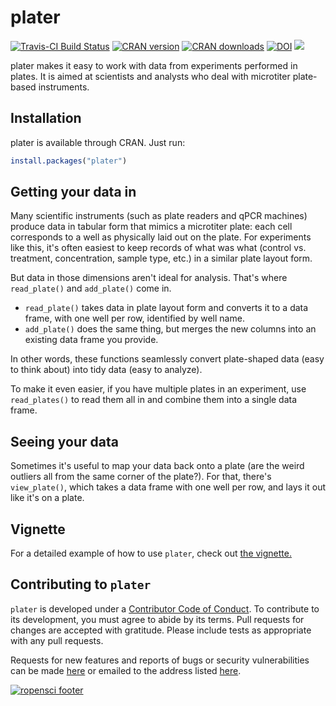 <!-- README.md is generated from README.Rmd. Please edit that file -->
plater
======

[![Travis-CI Build Status](https://travis-ci.org/ropensci/plater.svg?branch=master)](https://travis-ci.org/ropensci/plater) [![CRAN version](http://www.r-pkg.org/badges/version/plater)](https://cran.r-project.org/package=plater) [![CRAN downloads](http://cranlogs.r-pkg.org/badges/grand-total/plater)](http://cran.rstudio.com/web/packages/plater/index.html) [![DOI](https://zenodo.org/badge/32951641.svg)](https://zenodo.org/badge/latestdoi/32951641) [![](https://badges.ropensci.org/60_status.svg)](https://github.com/ropensci/onboarding/issues/60)

plater makes it easy to work with data from experiments performed in plates. It is aimed at scientists and analysts who deal with microtiter plate-based instruments.

Installation
------------

plater is available through CRAN. Just run:

``` r
install.packages("plater") 
```

Getting your data in
--------------------

Many scientific instruments (such as plate readers and qPCR machines) produce data in tabular form that mimics a microtiter plate: each cell corresponds to a well as physically laid out on the plate. For experiments like this, it's often easiest to keep records of what was what (control vs. treatment, concentration, sample type, etc.) in a similar plate layout form.

But data in those dimensions aren't ideal for analysis. That's where `read_plate()` and `add_plate()` come in.

-   `read_plate()` takes data in plate layout form and converts it to a data frame, with one well per row, identified by well name.
-   `add_plate()` does the same thing, but merges the new columns into an existing data frame you provide.

In other words, these functions seamlessly convert plate-shaped data (easy to think about) into tidy data (easy to analyze).

To make it even easier, if you have multiple plates in an experiment, use `read_plates()` to read them all in and combine them into a single data frame.

Seeing your data
----------------

Sometimes it's useful to map your data back onto a plate (are the weird outliers all from the same corner of the plate?). For that, there's `view_plate()`, which takes a data frame with one well per row, and lays it out like it's on a plate.

Vignette
--------

For a detailed example of how to use `plater`, check out [the vignette.](https://cran.r-project.org/web/packages/plater/vignettes/plater-basics.html)

Contributing to `plater`
------------------------

`plater` is developed under a [Contributor Code of Conduct](CONDUCT.md). To contribute to its development, you must agree to abide by its terms. Pull requests for changes are accepted with gratitude. Please include tests as appropriate with any pull requests.

Requests for new features and reports of bugs or security vulnerabilities can be made [here](https://github.com/ropensci/plater/issues) or emailed to the address listed [here](https://github.com/ropensci/plater/blob/master/DESCRIPTION).

[![ropensci footer](http://ropensci.org/public_images/github_footer.png)](http://ropensci.org)
